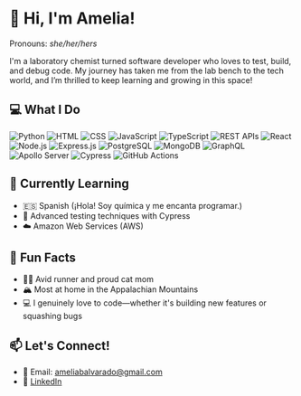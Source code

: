 # 👋 Hi, I'm Amelia!  
Pronouns: *she/her/hers*

I'm a laboratory chemist turned software developer who loves to test, build, and debug code. My journey has taken me from the lab bench to the tech world, and I’m thrilled to keep learning and growing in this space!


## 💻 What I Do
![Python](https://img.shields.io/badge/-Python-3776AB?logo=python&logoColor=white&style=flat)
![HTML](https://img.shields.io/badge/-HTML-E34F26?logo=html5&logoColor=white&style=flat)
![CSS](https://img.shields.io/badge/-CSS-1572B6?logo=css3&logoColor=white&style=flat)
![JavaScript](https://img.shields.io/badge/-JavaScript-F7DF1E?logo=javascript&logoColor=black&style=flat)
![TypeScript](https://img.shields.io/badge/-TypeScript-3178C6?logo=typescript&logoColor=white&style=flat)
![REST APIs](https://img.shields.io/badge/-REST%20APIs-005571?logo=api&logoColor=white&style=flat)
![React](https://img.shields.io/badge/-React-61DAFB?logo=react&logoColor=black&style=flat)
![Node.js](https://img.shields.io/badge/-Node.js-339933?logo=node.js&logoColor=white&style=flat)
![Express.js](https://img.shields.io/badge/-Express.js-000000?logo=express&logoColor=white&style=flat) 
![PostgreSQL](https://img.shields.io/badge/-PostgreSQL-4169E1?logo=postgresql&logoColor=white&style=flat)
![MongoDB](https://img.shields.io/badge/-MongoDB-47A248?logo=mongodb&logoColor=white&style=flat)
![GraphQL](https://img.shields.io/badge/-GraphQL-E10098?logo=graphql&logoColor=white&style=flat)
![Apollo Server](https://img.shields.io/badge/-Apollo%20Server-311C87?logo=apollographql&logoColor=white&style=flat)
![Cypress](https://img.shields.io/badge/-Cypress-17202C?logo=cypress&logoColor=white&style=flat)
![GitHub Actions](https://img.shields.io/badge/-GitHub%20Actions-2088FF?logo=githubactions&logoColor=white&style=flat)

## 🧠 Currently Learning
- 🇪🇸 Spanish (¡Hola! Soy química y me encanta programar.)  
- 🧪 Advanced testing techniques with Cypress  
- ☁️ Amazon Web Services (AWS)


## 🌄 Fun Facts
- 🏃‍♀️ Avid runner and proud cat mom 
- 🏔️ Most at home in the Appalachian Mountains  
- 💻 I genuinely love to code—whether it's building new features or squashing bugs


## 📫 Let's Connect!
- 📧 Email: [ameliabalvarado@gmail.com](mailto:ameliabalvarado@gmail.com)  
- 🔗 [LinkedIn](https://www.linkedin.com/in/amelia-alvarado-691507297/)
